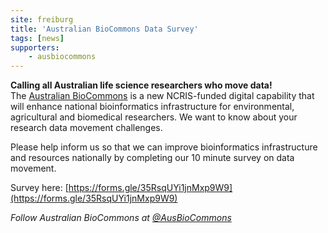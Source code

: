 ```yaml
---
site: freiburg
title: 'Australian BioCommons Data Survey'
tags: [news]
supporters:
    - ausbiocommons
---
```

**Calling all Australian life science researchers who move data!**
<br/>
The [Australian BioCommons](https://biocommons.org.au) is a new NCRIS-funded digital capability that will enhance national bioinformatics infrastructure for environmental, agricultural and biomedical researchers. We want to know about your research data movement challenges.

Please help inform us so that we can improve bioinformatics infrastructure and resources nationally by completing our 10 minute survey on data movement.

Survey here: [https://forms.gle/35RsqUYi1jnMxp9W9](https://forms.gle/35RsqUYi1jnMxp9W9)

*Follow Australian BioCommons at [@AusBioCommons](https://twitter.com/AusBiocommons)*
